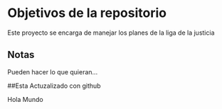 # Objetivos de la repositorio

Este proyecto se encarga de manejar los planes de la liga de la justicia


## Notas
Pueden hacer lo que quieran...

##Esta Actuzalizado con github

Hola Mundo
